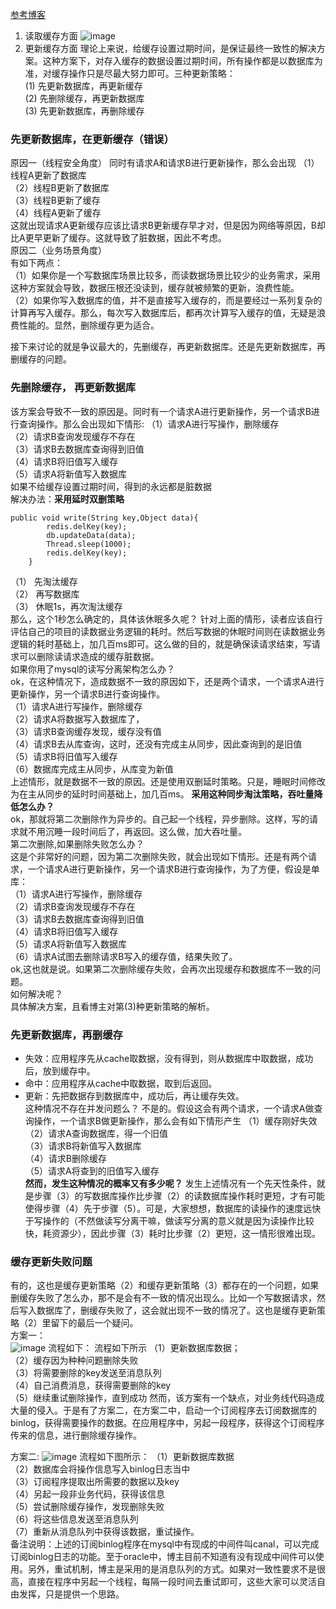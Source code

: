 [参考博客](https://www.cnblogs.com/rjzheng/p/9041659.html)


1. 读取缓存方面
![image](https://images.cnblogs.com/cnblogs_com/rjzheng/1202350/o_getkeyflow.png)
2. 更新缓存方面
理论上来说，给缓存设置过期时间，是保证最终一致性的解决方案。这种方案下，对存入缓存的数据设置过期时间，所有操作都是以数据库为准，对缓存操作只是尽最大努力即可。三种更新策略：  
(1) 先更新数据库，再更新缓存    
(2) 先删除缓存，再更新数据库    
(3) 先更新数据库，再删除缓存    
### 先更新数据库，在更新缓存（错误）
原因一（线程安全角度）
同时有请求A和请求B进行更新操作，那么会出现
（1）线程A更新了数据库    
（2）线程B更新了数据库    
（3）线程B更新了缓存   
（4）线程A更新了缓存   
这就出现请求A更新缓存应该比请求B更新缓存早才对，但是因为网络等原因，B却比A更早更新了缓存。这就导致了脏数据，因此不考虑。    
原因二（业务场景角度）    
有如下两点：   
（1）如果你是一个写数据库场景比较多，而读数据场景比较少的业务需求，采用这种方案就会导致，数据压根还没读到，缓存就被频繁的更新，浪费性能。    
（2）如果你写入数据库的值，并不是直接写入缓存的，而是要经过一系列复杂的计算再写入缓存。那么，每次写入数据库后，都再次计算写入缓存的值，无疑是浪费性能的。显然，删除缓存更为适合。    

接下来讨论的就是争议最大的，先删缓存，再更新数据库。还是先更新数据库，再删缓存的问题。    
### 先删除缓存， 再更新数据库 
该方案会导致不一致的原因是。同时有一个请求A进行更新操作，另一个请求B进行查询操作。那么会出现如下情形:
（1）请求A进行写操作，删除缓存   
（2）请求B查询发现缓存不存在   
（3）请求B去数据库查询得到旧值   
（4）请求B将旧值写入缓存   
（5）请求A将新值写入数据库   
如果不给缓存设置过期时间，得到的永远都是脏数据   
解决办法：**采用延时双删策略**

```
public void write(String key,Object data){
        redis.delKey(key);
        db.updateData(data);
        Thread.sleep(1000);
        redis.delKey(key);
    }
```
（1） 先淘汰缓存   
（2） 再写数据库    
（3） 休眠1s，再次淘汰缓存  
那么，这个1秒怎么确定的，具体该休眠多久呢？
针对上面的情形，读者应该自行评估自己的项目的读数据业务逻辑的耗时。然后写数据的休眠时间则在读数据业务逻辑的耗时基础上，加几百ms即可。这么做的目的，就是确保读请求结束，写请求可以删除读请求造成的缓存脏数据。     
如果你用了mysql的读写分离架构怎么办？     
ok，在这种情况下，造成数据不一致的原因如下，还是两个请求，一个请求A进行更新操作，另一个请求B进行查询操作。   
（1）请求A进行写操作，删除缓存    
（2）请求A将数据写入数据库了，   
（3）请求B查询缓存发现，缓存没有值    
（4）请求B去从库查询，这时，还没有完成主从同步，因此查询到的是旧值     
（5）请求B将旧值写入缓存     
（6）数据库完成主从同步，从库变为新值    
上述情形，就是数据不一致的原因。还是使用双删延时策略。只是，睡眠时间修改为在主从同步的延时时间基础上，加几百ms。
**采用这种同步淘汰策略，吞吐量降低怎么办？**    
ok，那就将第二次删除作为异步的。自己起一个线程，异步删除。这样，写的请求就不用沉睡一段时间后了，再返回。这么做，加大吞吐量。     
第二次删除,如果删除失败怎么办？     
这是个非常好的问题，因为第二次删除失败，就会出现如下情形。还是有两个请求，一个请求A进行更新操作，另一个请求B进行查询操作，为了方便，假设是单库：    
（1）请求A进行写操作，删除缓存    
（2）请求B查询发现缓存不存在   
（3）请求B去数据库查询得到旧值    
（4）请求B将旧值写入缓存    
（5）请求A将新值写入数据库   
（6）请求A试图去删除请求B写入的缓存值，结果失败了。     
ok,这也就是说。如果第二次删除缓存失败，会再次出现缓存和数据库不一致的问题。     
如何解决呢？    
具体解决方案，且看博主对第(3)种更新策略的解析。   

### 先更新数据库，再删缓存  
- 失效：应用程序先从cache取数据，没有得到，则从数据库中取数据，成功后，放到缓存中。
- 命中：应用程序从cache中取数据，取到后返回。
- 更新：先把数据存到数据库中，成功后，再让缓存失效。   
这种情况不存在并发问题么？
不是的。假设这会有两个请求，一个请求A做查询操作，一个请求B做更新操作，那么会有如下情形产生
（1）缓存刚好失效    
（2）请求A查询数据库，得一个旧值    
（3）请求B将新值写入数据库   
（4）请求B删除缓存   
（5）请求A将查到的旧值写入缓存   
**然而，发生这种情况的概率又有多少呢？**
发生上述情况有一个先天性条件，就是步骤（3）的写数据库操作比步骤（2）的读数据库操作耗时更短，才有可能使得步骤（4）先于步骤（5）。可是，大家想想，数据库的读操作的速度远快于写操作的（不然做读写分离干嘛，做读写分离的意义就是因为读操作比较快，耗资源少），因此步骤（3）耗时比步骤（2）更短，这一情形很难出现。   
### 缓存更新失败问题
有的，这也是缓存更新策略（2）和缓存更新策略（3）都存在的一个问题，如果删缓存失败了怎么办，那不是会有不一致的情况出现么。比如一个写数据请求，然后写入数据库了，删缓存失败了，这会就出现不一致的情况了。这也是缓存更新策略（2）里留下的最后一个疑问。   
方案一：   
![image](https://images.cnblogs.com/cnblogs_com/rjzheng/1202350/o_update1.png)
流程如下： 
流程如下所示
（1）更新数据库数据；   
（2）缓存因为种种问题删除失败   
（3）将需要删除的key发送至消息队列   
（4）自己消费消息，获得需要删除的key   
（5）继续重试删除操作，直到成功
然而，该方案有一个缺点，对业务线代码造成大量的侵入。于是有了方案二，在方案二中，启动一个订阅程序去订阅数据库的binlog，获得需要操作的数据。在应用程序中，另起一段程序，获得这个订阅程序传来的信息，进行删除缓存操作。   

方案二: 
![image](https://images.cnblogs.com/cnblogs_com/rjzheng/1202350/o_update2.png)
流程如下图所示：
（1）更新数据库数据   
（2）数据库会将操作信息写入binlog日志当中   
（3）订阅程序提取出所需要的数据以及key    
（4）另起一段非业务代码，获得该信息  
（5）尝试删除缓存操作，发现删除失败  
（6）将这些信息发送至消息队列   
（7）重新从消息队列中获得该数据，重试操作。  
备注说明：上述的订阅binlog程序在mysql中有现成的中间件叫canal，可以完成订阅binlog日志的功能。至于oracle中，博主目前不知道有没有现成中间件可以使用。另外，重试机制，博主是采用的是消息队列的方式。如果对一致性要求不是很高，直接在程序中另起一个线程，每隔一段时间去重试即可，这些大家可以灵活自由发挥，只是提供一个思路。




